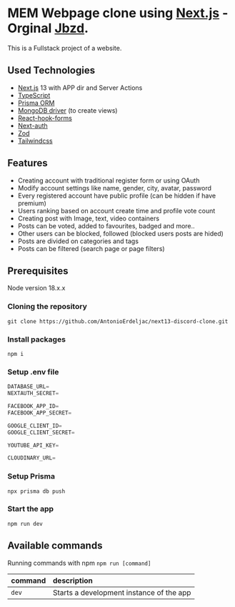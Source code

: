# MEM Webpage clone using [Next.js](https://nextjs.org/) - Orginal [Jbzd](https://jbzd.com.pl/).
This is a Fullstack project of a website.

## Used Technologies
- [Next.js](https://nextjs.org/) 13 with APP dir and Server Actions
- [TypeScript](https://typescript.org/)
- [Prisma ORM](https://www.prisma.io/)
- [MongoDB driver](https://www.mongodb.com/docs/drivers/node/current/) (to create views)
- [React-hook-forms](https://react-hook-form.com/)
- [Next-auth](https://next-auth.js.org/)
- [Zod](https://zod.dev/)
- [Tailwindcss](https://tailwindcss.com/)

## Features
- Creating account with traditional register form or using OAuth
- Modify account settings like name, gender, city, avatar, password
- Every registered account have public profile (can be hidden if have premium)
- Users ranking based on account create time and profile vote count
- Creating post with Image, text, video containers
- Posts can be voted, added to favourites, badged and more..
- Other users can be blocked, followed (blocked users posts are hided)
- Posts are divided on categories and tags
- Posts can be filtered (search page or page filters)

## Prerequisites
Node version 18.x.x

### Cloning the repository

```shell
git clone https://github.com/AntonioErdeljac/next13-discord-clone.git
```

### Install packages

```shell
npm i
```

### Setup .env file


```js
DATABASE_URL=
NEXTAUTH_SECRET=

FACEBOOK_APP_ID=
FACEBOOK_APP_SECRET=

GOOGLE_CLIENT_ID=
GOOGLE_CLIENT_SECRET=

YOUTUBE_API_KEY=

CLOUDINARY_URL=
```

### Setup Prisma

```shell
npx prisma db push

```

### Start the app

```shell
npm run dev
```

## Available commands

Running commands with npm `npm run [command]`

| command         | description                              |
| :-------------- | :--------------------------------------- |
| `dev`           | Starts a development instance of the app |
